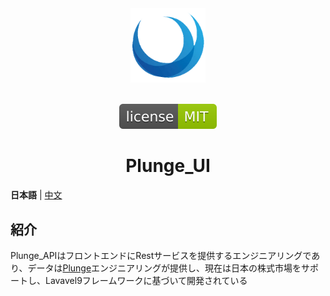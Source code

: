 <div align="center"> <a href="https://github.com/Harvey-Specter/plunge"> <img width="120" src="./logo_1024.png"> </a><br/><br/>

[![license](./mit_lic.svg)](LICENSE)

<h1>Plunge_UI</h1>
</div>

**日本語** | [中文](./README.zh-CN.md)
## 紹介

Plunge_APIはフロントエンドにRestサービスを提供するエンジニアリングであり、データは[Plunge](https://github.com/Harvey-Specter/plunge)エンジニアリングが提供し、現在は日本の株式市場をサポートし、Lavavel9フレームワークに基づいて開発されている


<!-- readme: contributors -end -->
